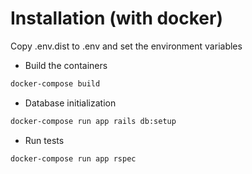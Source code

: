# Installation (with docker)

Copy .env.dist to .env and set the environment variables

- Build the containers

```bash
docker-compose build
```

- Database initialization

```bash
docker-compose run app rails db:setup
```

- Run tests

```bash
docker-compose run app rspec
```
